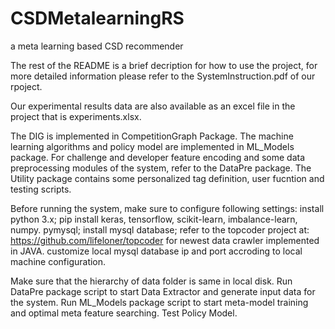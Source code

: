 # CSDMetalearningRS
a meta learning based CSD recommender

The rest of the README is a brief decription for how to use the project, for more detailed information please refer to the SystemInstruction.pdf of our rpoject.



Our experimental results data are also available as an excel file in the project that is experiments.xlsx.



The DIG is implemented in CompetitionGraph Package.
The machine learning algorithms and policy model are implemented in ML_Models package. 
For challenge and developer feature encoding and some data preprocessing modules of the system, refer to the DataPre package. 
The Utility package contains some personalized tag definition, user fucntion and testing scripts. 

Before running the system, make sure to configure following settings:
install python 3.x;
pip install keras, tensorflow, scikit-learn, imbalance-learn, numpy. pymysql;
install mysql database;
refer to the topcoder project at: https://github.com/lifeloner/topcoder for newest data crawler implemented in JAVA.
customize local mysql database ip and port accroding to local machine configuration.

Make sure that the hierarchy of data folder is same in local disk.
Run DataPre package script to start Data Extractor and generate input data for the system.
Run ML_Models package script to start meta-model training and optimal meta feature searching.
Test Policy Model.

